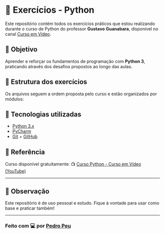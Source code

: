 # 🐍 Exercícios - Python

Este repositório contém todos os exercícios práticos que estou realizando durante o curso de Python do professor **Gustavo Guanabara**, disponível no canal [Curso em Vídeo](https://www.youtube.com/watch?v=nIHq1MtJaKs&list=PLHz_AreHm4dm6wYOIW20Nyg12TAjmMGT-).

## 🎯 Objetivo

Aprender e reforçar os fundamentos de programação com **Python 3**, praticando através dos desafios propostos ao longo das aulas.

## 📁 Estrutura dos exercícios

Os arquivos seguem a ordem proposta pelo curso e estão organizados por módulos:

## 🚀 Tecnologias utilizadas

- [Python 3.x](https://www.python.org/)
- [PyCharm](https://www.jetbrains.com/pycharm/)
- [Git](https://git-scm.com/) + [GitHub](https://github.com/ppedropeu)

## 🔖 Referência

Curso disponível gratuitamente:
📺 [Curso Python - Curso em Vídeo (YouTube)](https://www.youtube.com/watch?v=nIHq1MtJaKs&list=PLHz_AreHm4dm6wYOIW20Nyg12TAjmMGT-)

---

## 📌 Observação

Este repositório é de uso pessoal e estudo. Fique à vontade para usar como base e praticar também!

---

### Feito com 💻 por [Pedro Peu](https://github.com/ppedropeu)